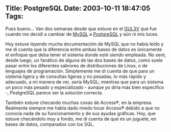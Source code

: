 Title: PostgreSQL
Date: 2003-10-11 18:47:05
Tags: 
---
<p>Pues bueno&#8230; Van dos semanas desde que estuve en el <a href="http://web.archive.org/web/20031017200540/http://congreso.gulev.org.mx/">GUL3V</a> que fue cuando me decidí a cambiar de <a href="http://web.archive.org/web/20031017200540/http://www.mysql.com/">MySQL</a> a <a href="http://web.archive.org/web/20031017200540/http://www.postgresql.org/">PostgreSQL</a> y aún ni mis luces.</p>

<p>Hoy estuve leyendo mucha documentación de MySQL que no había leído y me di cuenta que la diferencia entre ambas bases de datos es únicamente el enfoque que deba tener el sistema donde esté siendo empleada. No seré, desde luego, un fanático de alguna de las dos bases de datos, como suele pasar entre los diferentes sabrores de distribuciones de Linux, o de lenguajes de programación. Simplemente me di cuenta de que para un sistema ligera y de consultas ligeras y no pesadas, lo más rápido y adecuado, a mi manera de ver, sería MySQL; mientras que para un sistema un poco más pesado y especializado - aunque yo diría más bien específico -, PostgreSQL parece ser la solución correcta.</p>

<p>También estuve checando muchas cosas de Access®, en la empresa. Realmente siempre me había dado miedo tocar Access® debido a que no conocía nada de su funcionamiento y de sus ayudas gráficas. Hoy, que estuve checándolo muy a fondo, me di cuenta de que es un juguete, en bases de datos, comparados con los SQL.</p>
